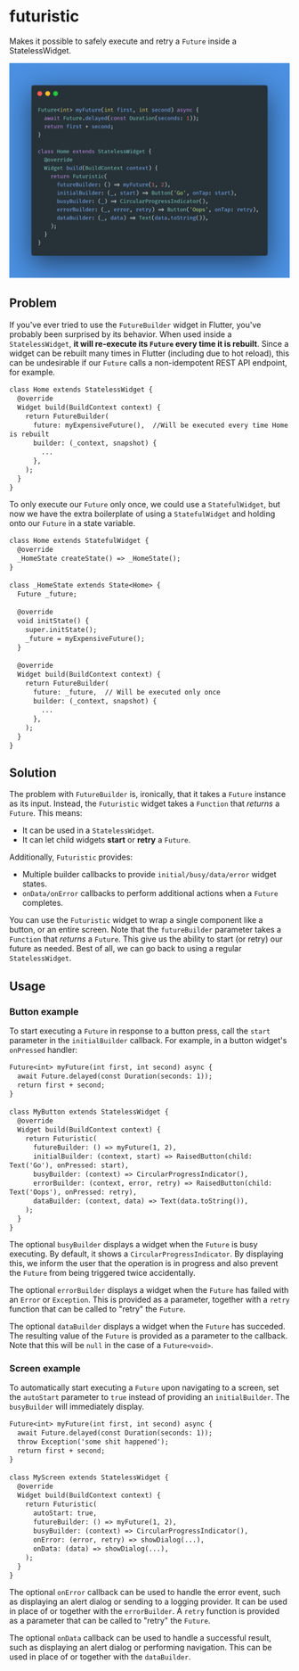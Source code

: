 # futuristic

Makes it possible to safely execute and retry a `Future` inside a StatelessWidget.

![](screenshot.png)

## Problem

If you've ever tried to use the `FutureBuilder` widget in Flutter, you've probably been surprised by its behavior. When used inside a `StatelessWidget`, **it will re-execute its `Future` every time it is rebuilt**. Since a widget can be rebuilt many times in Flutter (including due to hot reload), this can be undesirable if our `Future` calls a non-idempotent REST API endpoint, for example.

```
class Home extends StatelessWidget {
  @override
  Widget build(BuildContext context) {
    return FutureBuilder(
      future: myExpensiveFuture(),  //Will be executed every time Home is rebuilt
      builder: (_context, snapshot) {
        ...
      },
    );
  }
}
```

To only execute our `Future` only once, we could use a `StatefulWidget`, but now we have the extra boilerplate of using a `StatefulWidget` and holding onto our `Future` in a state variable.

```
class Home extends StatefulWidget {
  @override
  _HomeState createState() => _HomeState();
}

class _HomeState extends State<Home> {
  Future _future;

  @override
  void initState() {
    super.initState();
    _future = myExpensiveFuture();
  }

  @override
  Widget build(BuildContext context) {
    return FutureBuilder(
      future: _future,  // Will be executed only once
      builder: (_context, snapshot) {
        ...
      },
    );
  }
}
```

## Solution

The problem with `FutureBuilder` is, ironically, that it takes a `Future` instance as its input. Instead, the `Futuristic` widget takes a `Function` that *returns* a `Future`. This means:

* It can be used in a `StatelessWidget`.
* It can let child widgets **start** or **retry** a `Future`.

Additionally, `Futuristic` provides:

* Multiple builder callbacks to provide `initial/busy/data/error` widget states.
* `onData/onError` callbacks to perform additional actions when a `Future` completes.

You can use the `Futuristic` widget to wrap a single component like a button, or an entire screen. Note that the `futureBuilder` parameter takes a `Function` that *returns* a `Future`. This give us the ability to start (or retry) our future as needed. Best of all, we can go back to using a regular `StatelessWidget`.

## Usage

### Button example

To start executing a `Future` in response to a button press, call the `start` parameter in the `initialBuilder` callback. For example, in a button widget's `onPressed` handler:

```
Future<int> myFuture(int first, int second) async {
  await Future.delayed(const Duration(seconds: 1));
  return first + second;
}

class MyButton extends StatelessWidget {
  @override
  Widget build(BuildContext context) {
    return Futuristic(
      futureBuilder: () => myFuture(1, 2),
      initialBuilder: (context, start) => RaisedButton(child: Text('Go'), onPressed: start),
      busyBuilder: (context) => CircularProgressIndicator(),
      errorBuilder: (context, error, retry) => RaisedButton(child: Text('Oops'), onPressed: retry),
      dataBuilder: (context, data) => Text(data.toString()),
    );
  }
}
```

The optional `busyBuilder` displays a widget when the `Future` is busy executing. By default, it shows a `CircularProgressIndicator`. By displaying this, we inform the user that the operation is in progress and also prevent the `Future` from being triggered twice accidentally. 

The optional `errorBuilder` displays a widget when the `Future` has failed with an `Error` or `Exception`. This is provided as a parameter, together with a `retry` function that can be called to "retry" the `Future`.

The optional `dataBuilder` displays a widget when the `Future` has succeded. The resulting value of the `Future` is provided as a parameter to the callback. Note that this will be `null` in the case of a `Future<void>`.

### Screen example

To automatically start executing a `Future` upon navigating to a screen, set the `autoStart` parameter to `true` instead of providing an `initialBuilder`. The `busyBuilder` will immediately display.

```
Future<int> myFuture(int first, int second) async {
  await Future.delayed(const Duration(seconds: 1));
  throw Exception('some shit happened');
  return first + second;
}

class MyScreen extends StatelessWidget {
  @override
  Widget build(BuildContext context) {
    return Futuristic(
      autoStart: true,
      futureBuilder: () => myFuture(1, 2),
      busyBuilder: (context) => CircularProgressIndicator(),
      onError: (error, retry) => showDialog(...),
      onData: (data) => showDialog(...),
    );
  }
}
```

The optional `onError` callback can be used to handle the error event, such as displaying an alert dialog or sending to a logging provider. It can be used in place of or together with the `errorBuilder`. A `retry` function is provided as a parameter that can be called to "retry" the `Future`. 

The optional `onData` callback can be used to handle a successful result, such as displaying an alert dialog or performing navigation. This can be used in place of or together with the `dataBuilder`.
